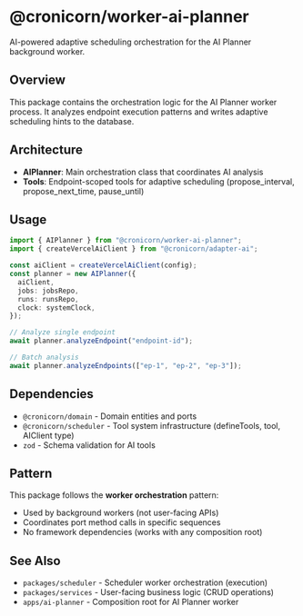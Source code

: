 # @cronicorn/worker-ai-planner

AI-powered adaptive scheduling orchestration for the AI Planner background worker.

## Overview

This package contains the orchestration logic for the AI Planner worker process. It analyzes endpoint execution patterns and writes adaptive scheduling hints to the database.

## Architecture

- **AIPlanner**: Main orchestration class that coordinates AI analysis
- **Tools**: Endpoint-scoped tools for adaptive scheduling (propose_interval, propose_next_time, pause_until)

## Usage

```typescript
import { AIPlanner } from "@cronicorn/worker-ai-planner";
import { createVercelAiClient } from "@cronicorn/adapter-ai";

const aiClient = createVercelAiClient(config);
const planner = new AIPlanner({
  aiClient,
  jobs: jobsRepo,
  runs: runsRepo,
  clock: systemClock,
});

// Analyze single endpoint
await planner.analyzeEndpoint("endpoint-id");

// Batch analysis
await planner.analyzeEndpoints(["ep-1", "ep-2", "ep-3"]);
```

## Dependencies

- `@cronicorn/domain` - Domain entities and ports
- `@cronicorn/scheduler` - Tool system infrastructure (defineTools, tool, AIClient type)
- `zod` - Schema validation for AI tools

## Pattern

This package follows the **worker orchestration** pattern:
- Used by background workers (not user-facing APIs)
- Coordinates port method calls in specific sequences
- No framework dependencies (works with any composition root)

## See Also

- `packages/scheduler` - Scheduler worker orchestration (execution)
- `packages/services` - User-facing business logic (CRUD operations)
- `apps/ai-planner` - Composition root for AI Planner worker
